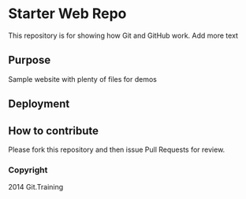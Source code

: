 # Starter Web Repo

This repository is for showing how Git and GitHub work. Add more text 

## Purpose

Sample website with plenty of files for demos

## Deployment

## How to contribute

Please fork this repository and then issue Pull Requests for review.

### Copyright

2014 Git.Training